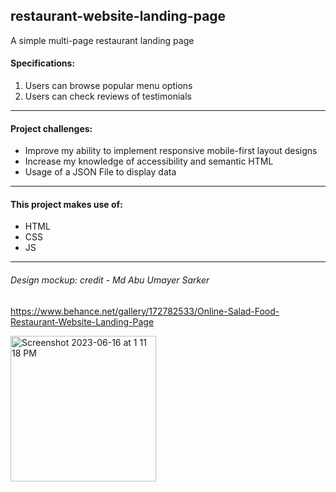 ## restaurant-website-landing-page
A simple multi-page restaurant landing page

#### Specifications:
1. Users can browse popular menu options
2. Users can check reviews of testimonials
---------------- 
#### Project challenges:
- Improve my ability to implement responsive mobile-first layout designs
- Increase my knowledge of accessibility and semantic HTML
- Usage of a JSON File to display data
----------------

#### This project makes use of:
- HTML
- CSS
- JS

--------------- 
###### Design mockup: credit - Md Abu Umayer Sarker
 https://www.behance.net/gallery/172782533/Online-Salad-Food-Restaurant-Website-Landing-Page
 
<img width="233" alt="Screenshot 2023-06-16 at 1 11 18 PM" src="https://github.com/joao-miguel8/restaurant-website-landing-page/assets/83466001/e76c4a11-8d3f-4829-a036-d71483274dcd">

 
